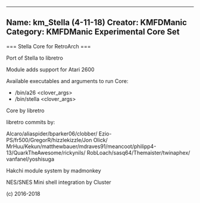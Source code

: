 -----------------------
Name: km_Stella (4-11-18)
Creator: KMFDManic
Category: KMFDManic Experimental Core Set
-----------------------
=== Stella Core for RetroArch ===

Port of Stella to libretro

Module adds support for Atari 2600

Available executables and arguments to run Core:
- /bin/a26 <rom> <clover_args>
- /bin/stella <rom> <clover_args>

Core by libretro

libretro commits by:

Alcaro/aliaspider/bparker06/clobber/
Ezio-PS/fr500/GregorR/hizzlekizzle/Jon Olick/
MrHuu/Kekun/matthewbauer/mdraves91/meancoot/philipp4-13/QuarkTheAwesome/rickynils/
RobLoach/sasq64/Themaister/twinaphex/
vanfanel/yoshisuga

Hakchi module system by madmonkey

NES/SNES Mini shell integration by Cluster

(c) 2016-2018
